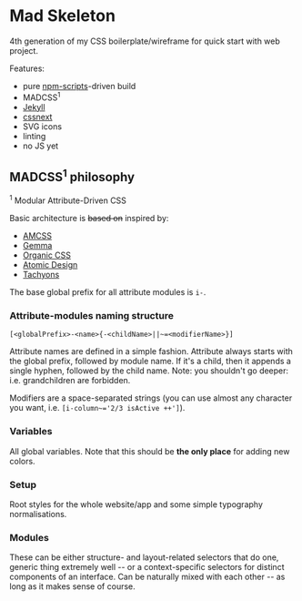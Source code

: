 # Mad Skeleton

4th generation of my CSS boilerplate/wireframe for quick start with web project.

Features:

- pure [npm-scripts](https://docs.npmjs.com/cli/run-script)-driven build
- MADCSS<sup>1</sup>
- [Jekyll](https://jekyllrb.com/)
- [cssnext](http://cssnext.io/)
- SVG icons
- linting
- no JS yet

## MADCSS<sup>1</sup> philosophy

<sup>1</sup> Modular Attribute-Driven CSS

Basic architecture is ~~based on~~ inspired by:

- [AMCSS](https://amcss.github.io/)
- [Gemma](https://github.com/colepeters/gemma)
- [Organic CSS](http://krasimir.github.io/organic-css/)
- [Atomic Design](http://demo.patternlab.io)
- [Tachyons](http://tachyons.io/)

The base global prefix for all attribute modules is `i-`.

### Attribute-modules naming structure

```
[<globalPrefix>-<name>{-<childName>||~=<modifierName>}]
```

Attribute names are defined in a simple fashion. Attribute always starts with the global prefix, followed by module name. If it's a child, then it appends a single hyphen, followed by the child name. Note: you shouldn't go deeper: i.e. grandchildren are forbidden.

Modifiers are a space-separated strings (you can use almost any character you want, i.e. `[i-column~='2/3 isActive ++']`).

### Variables

All global variables. Note that this should be **the only place** for adding new colors.

### Setup

Root styles for the whole website/app and some simple typography normalisations.

### Modules

These can be either structure- and layout-related selectors that do one, generic thing extremely well -- or a context-specific selectors for distinct components of an interface. Can be naturally mixed with each other -- as long as it makes sense of course.
